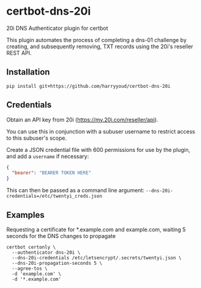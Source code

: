 # certbot-dns-20i

20i DNS Authenticator plugin for certbot

This plugin automates the process of completing a dns-01 challenge by creating, and subsequently removing, TXT records using the 20i's reseller REST API.

## Installation

```shell
pip install git+https://github.com/harryyoud/certbot-dns-20i
```

## Credentials

Obtain an API key from 20i (https://my.20i.com/reseller/api).

You can use this in conjunction with a subuser username to restrict access to this subuser's scope.

Create a JSON credential file with 600 permissions for use by the plugin, and add a `username` if necessary:
```json
{
  "bearer": "BEARER TOKEN HERE"
}
```

This can then be passed as a command line argument: `--dns-20i-credentials=/etc/twentyi_creds.json`

## Examples

Requesting a certificate for *.example.com and example.com, waiting 5 seconds for the DNS changes to propagate

```shell
certbot certonly \
  --authenticator dns-20i \
  --dns-20i-credentials /etc/letsencrypt/.secrets/twentyi.json \  
  --dns-20i-propagation-seconds 5 \
  --agree-tos \
  -d 'example.com' \
  -d '*.example.com'
```